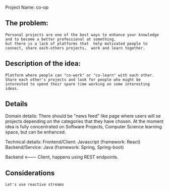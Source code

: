 Project Name:  co-op

## The problem:
    Personal projects are one of the best ways to enhance your knowledge and to become a better professional at something, 
    but there is a lack of platforms that  help motivated people to connect, share each-others projects,  work and learn together. 

## Description of the idea:
	Platform where people can "co-work" or "co-learn" with each other. Share each other's projects and look for people who might be interested to spend their spare time working on some interesting ideas.
    
## Details
Domain details:
  There should be "news feed" like page where users will se projects depending on the categories that they have chosen. 
  At the moment idea is fully concentrated on Software Projects, Computer Science learning space, but can be enhanced.

Technical details:
  Frontend/Client: Javascript (framework: React)
  Backend/Service: Java (framework: Spring, Spring-boot)

  Backend <--- Client, happens using REST endpoints.
  
## Considerations
	Let's use reactive streams
